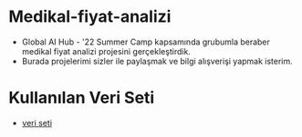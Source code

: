 # Medikal-fiyat-analizi
* Global AI Hub - '22 Summer Camp kapsamında grubumla beraber medikal fiyat analizi projesini gerçekleştirdik.
* Burada projelerimi sizler ile paylaşmak ve bilgi alışverişi yapmak isterim.

# Kullanılan Veri Seti
- [veri seti](https://www.kaggle.com/datasets/mirichoi0218/insurance)
